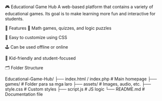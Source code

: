 🎮 Educational Game Hub
A web-based platform that contains a variety of educational games. Its goal is to make learning more fun and interactive for students.

📌 Features
🧠 Math games, quizzes, and logic puzzles

🎨 Easy to customize using CSS

🕹️ Can be used offline or online

👦 Kid-friendly and student-focused

🗂️ Folder Structure

Educational-Game-Hub/
├── index.html / index.php # Main homepage
├── games/ # Folder para sa mga laro
├── assets/ # Images, audio, etc.
├── style.css # Custom styles
├── script.js # JS logic
└── README.md # Documentation file